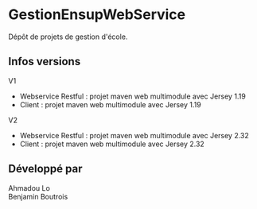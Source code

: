# GestionEnsupWebService

Dépôt de projets de gestion d'école.

## Infos versions

V1
- Webservice Restful : projet maven web multimodule avec Jersey 1.19
- Client : projet maven web multimodule avec Jersey 1.19

V2
- Webservice Restful : projet maven web multimodule avec Jersey 2.32
- Client : projet maven web multimodule avec Jersey 2.32

## Développé par

Ahmadou Lo    
Benjamin Boutrois
